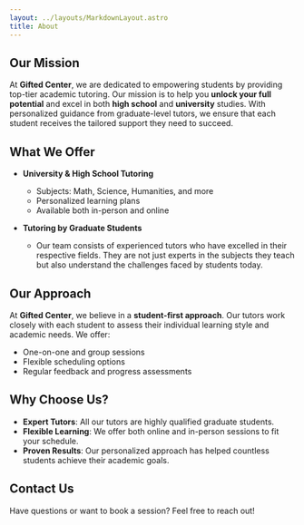 ```yaml
---
layout: ../layouts/MarkdownLayout.astro
title: About
---
```

## Our Mission

At **Gifted Center**, we are dedicated to empowering students by providing top-tier academic tutoring. Our mission is to help you **unlock your full potential** and excel in both **high school** and **university** studies. With personalized guidance from graduate-level tutors, we ensure that each student receives the tailored support they need to succeed.

## What We Offer

- **University & High School Tutoring**
  - Subjects: Math, Science, Humanities, and more
  - Personalized learning plans
  - Available both in-person and online

- **Tutoring by Graduate Students**
  - Our team consists of experienced tutors who have excelled in their respective fields. They are not just experts in the subjects they teach but also understand the challenges faced by students today.

## Our Approach

At **Gifted Center**, we believe in a **student-first approach**. Our tutors work closely with each student to assess their individual learning style and academic needs. We offer:
- One-on-one and group sessions
- Flexible scheduling options
- Regular feedback and progress assessments

## Why Choose Us?

- **Expert Tutors**: All our tutors are highly qualified graduate students.
- **Flexible Learning**: We offer both online and in-person sessions to fit your schedule.
- **Proven Results**: Our personalized approach has helped countless students achieve their academic goals.

## Contact Us

Have questions or want to book a session? Feel free to reach out!